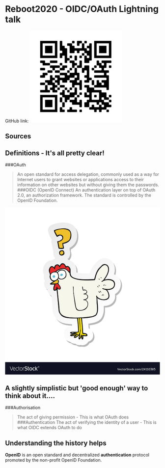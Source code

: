 # Reboot2020 - OIDC/OAuth Lightning talk

GitHub link:
![GitHub QR Code](https://github.com/andywillmot/Reboot2020/blob/master/QRCode.png "https://github.com/andywillmot/Reboot2020/")

## Sources 


## Definitions - It's all pretty clear!
###OAuth
>An open standard for access delegation, commonly used as a way for Internet users to grant websites or applications access to their information on other websites but without giving them the passwords.
###OIDC (OpenID Connect)
>An authentication layer on top of OAuth 2.0, an authorization framework. The standard is controlled by the OpenID Foundation.

![Confused chicken...](https://github.com/andywillmot/Reboot2020/blob/master/confused-chicken.jpg "Confused....!")

## A slightly simplistic but 'good enough' way to think about it....
###Authorisation
>The act of giving permission - This is what OAuth does
###Authentication
>The act of verifying the identity of a user - This is what OIDC extends OAuth to do

## Understanding the history helps

**OpenID** is an open standard and decentralized **authentication** protocol promoted by the non-profit OpenID Foundation.






